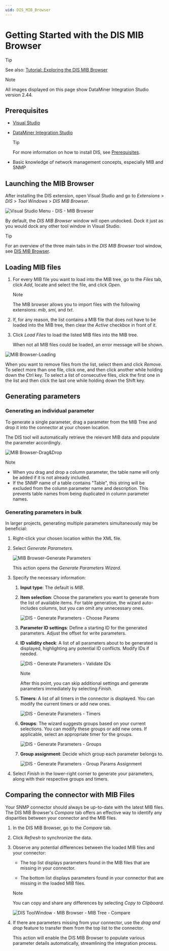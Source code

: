 ```yaml
---
uid: DIS_MIB_Browser
---
```


# Getting Started with the DIS MIB Browser

> [!TIP]
> See also: [Tutorial: Exploring the DIS MIB Browser](xref:DisTutorials_MibBrowser)

> [!NOTE]
> All images displayed on this page show DataMiner Integration Studio version 2.44.

## Prerequisites

- [Visual Studio](https://visualstudio.microsoft.com/downloads/)

- [DataMiner Integration Studio](https://community.dataminer.services/exphub-dis/)

  > [!TIP]
  > For more information on how to install DIS, see [Prerequisites](xref:Prerequisites).

- Basic knowledge of network management concepts, especially MIB and SNMP

## Launching the MIB Browser

After installing the DIS extension, open Visual Studio and go to *Extensions* > *DIS* > *Tool Windows* > *DIS MIB Browser*.

![Visual Studio Menu - DIS - MIB Browser](~/develop/images/DIS_Menu_MibBrowser.png)

By default, the *DIS MIB Browser* window will open undocked. Dock it just as you would dock any other tool window in Visual Studio.

> [!TIP]
> For an overview of the three main tabs in the *DIS MIB Browser* tool window, see [DIS MIB Browser](xref:DisMibBrowserToolWindow).

## Loading MIB files

1. For every MIB file you want to load into the MIB tree, go to the *Files* tab, click *Add*, locate and select the file, and click *Open*.

   > [!NOTE]
   > The MIB browser allows you to import files with the following extensions: *mib*, *smi*, and *txt*.

1. If, for any reason, the list contains a MIB file that does not have to be loaded into the MIB tree, then clear the *Active* checkbox in front of it.

1. Click *Load Files* to load the listed MIB files into the MIB tree.

   When not all MIB files could be loaded, an error message will be shown.

![MIB Browser-Loading](~/develop/images/DIS_ToolWindow_MibBrowser_LoadingFiles.gif)

When you want to remove files from the list, select them and click *Remove*. To select more than one file, click one, and then click another while holding down the Ctrl key. To select a list of consecutive files, click the first one in the list and then click the last one while holding down the Shift key.

## Generating parameters

### Generating an individual parameter

To generate a single parameter, drag a parameter from the MIB Tree and drop it into the connector at your chosen location.

The DIS tool will automatically retrieve the relevant MIB data and populate the parameter accordingly.

![MIB Browser-Drag&Drop](~/develop/images/DIS_ToolWindow_MibBrowser_DragAndDrop.gif)

> [!NOTE]
>
> - When you drag and drop a column parameter, the table name will only be added if it is not already included.
> - If the SNMP name of a table contains "Table", this string will be excluded from the column parameter name and description. This prevents table names from being duplicated in column parameter names.

### Generating parameters in bulk

In larger projects, generating multiple parameters simultaneously may be beneficial:

1. Right-click your chosen location within the XML file.

1. Select *Generate Parameters*.

   ![MIB Browser-Generate Parameters](~/develop/images/DIS_ToolWindow_MibBrowser_ContextMenu_GenerateParameters.png)

   This action opens the *Generate Parameters Wizard*.

1. Specify the necessary information:

   1. **Input type**: The default is *MIB*.

   1. **Item selection**: Choose the parameters you want to generate from the list of available items. For table generation, the wizard auto-includes columns, but you can omit any unnecessary ones.

      ![DIS - Generate Parameters - Choose Params](~/develop/images/DIS_ToolWindow_MibBrowser_GenerateParameters_ChooseParams.png)

   1. **Parameter ID settings**: Define a starting ID for the generated parameters. Adjust the offset for write parameters.

   1. **ID validity check**: A list of all parameters about to be generated is displayed, highlighting any potential ID conflicts. Modify IDs if needed.

      ![DIS - Generate Parameters - Validate IDs](~/develop/images/DIS_ToolWindow_MibBrowser_GenerateParameters_ValidateIds.png)

      > [!NOTE]
      > After this point, you can skip additional settings and generate parameters immediately by selecting *Finish*.

   1. **Timers**: A list of all timers in the connector is displayed. You can modify the current timers or add new ones.

      ![DIS - Generate Parameters - Timers](~/develop/images/DIS_ToolWindow_MibBrowser_GenerateParameters_Timers.png)

   1. **Groups**: The wizard suggests groups based on your current selections. You can modify these groups or add new ones. If applicable, select an appropriate timer for the groups.

      ![DIS - Generate Parameters - Groups](~/develop/images/DIS_ToolWindow_MibBrowser_GenerateParameters_Groups.png)

   1. **Group assignment**: Decide which group each parameter belongs to.

      ![DIS - Generate Parameters - Group Params Assignment](~/develop/images/DIS_ToolWindow_MibBrowser_GenerateParameters_GroupParams.png)

1. Select *Finish* in the lower-right corner to generate your parameters, along with their respective groups and timers.

## Comparing the connector with MIB Files

Your SNMP connector should always be up-to-date with the latest MIB files. The DIS MIB Browser's *Compare* tab offers an effective way to identify any disparities between your connector and the MIB files.

1. In the DIS MIB Browser, go to the *Compare* tab.

1. Click *Refresh* to synchronize the data.

1. Observe any potential differences between the loaded MIB files and your connector:

   - The top list displays parameters found in the MIB files that are missing in your connector.

   - The bottom list displays parameters found in your connector that are missing in the loaded MIB files.

   > [!NOTE]
   > You can copy and share any differences by selecting *Copy to Clipboard*.

   ![DIS ToolWindow - MIB Browser - MIB Tree - Compare](~/develop/images/DIS_ToolWindow_MibBrowser_Compare.png)

1. If there are parameters missing from your connector, use the *drag and drop* feature to transfer them from the top list to the connector.

   This action will enable the DIS MIB Browser to populate various parameter details automatically, streamlining the integration process.
